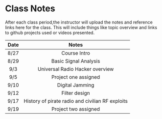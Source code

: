 # Class Notes

After each class period,the instructor will upload the notes and reference links here for the class.  This will include things like topic overview and links to github projects used or videos presented.  

| Date | Notes |
| :---: | :---: |
| 8/27 | Course Intro |
| 8/29 | Basic Signal Analysis |
| 9/3 | Universal Radio Hacker overview |
| 9/5 | Project one assigned |
| 9/10 | Digital Jamming |
| 9/12 | Filter design |
| 9/17 | History of pirate radio and civilian RF exploits |
| 9/19 | Project two assigned |